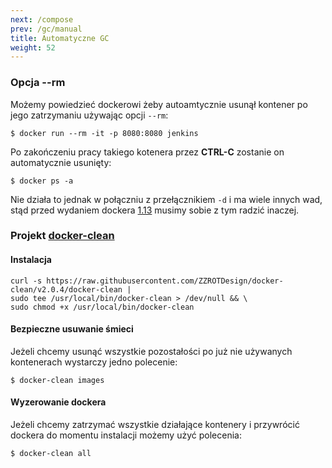 ```yaml
---
next: /compose
prev: /gc/manual
title: Automatyczne GC
weight: 52
---
```


### Opcja --rm

Możemy powiedzieć dockerowi żeby autoamtycznie usunął kontener po jego zatrzymaniu
używając opcji `--rm`:
```
$ docker run --rm -it -p 8080:8080 jenkins
```

Po zakończeniu pracy takiego kotenera przez **CTRL-C** zostanie on automatycznie
usunięty:
```
$ docker ps -a
```

Nie działa to jednak w połączniu z przełącznikiem `-d` i ma wiele innych wad, stąd
przed wydaniem dockera [1.13](https://github.com/docker/docker/pull/20848) musimy
sobie z tym radzić inaczej.

### Projekt [docker-clean](https://github.com/zzrotdesign/docker-clean)

#### Instalacja

```
curl -s https://raw.githubusercontent.com/ZZROTDesign/docker-clean/v2.0.4/docker-clean |
sudo tee /usr/local/bin/docker-clean > /dev/null && \
sudo chmod +x /usr/local/bin/docker-clean
```

#### Bezpieczne usuwanie śmieci

Jeżeli chcemy usunąć wszystkie pozostałości po już nie używanych kontenerach wystarczy
jedno polecenie:
```
$ docker-clean images
```

#### Wyzerowanie dockera

Jeżeli chcemy zatrzymać wszystkie działające kontenery i przywrócić dockera do momentu
instalacji możemy użyć polecenia:
```
$ docker-clean all
```
